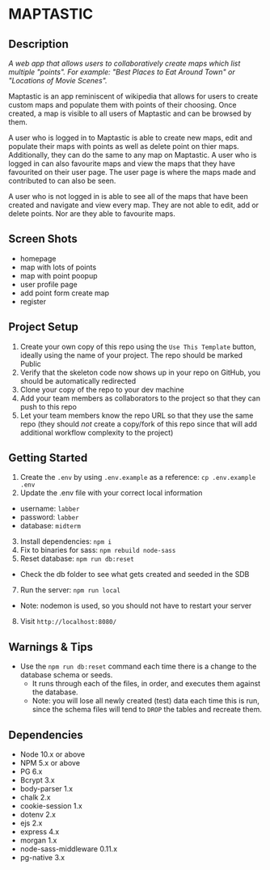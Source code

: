 # MAPTASTIC

## Description


*A web app that allows users to collaboratively create maps which list multiple "points". For example: "Best Places to Eat Around Town" or "Locations of Movie Scenes".*

Maptastic is an app reminiscent of wikipedia that allows for users to create custom maps and populate them with points of their choosing. Once created, a map is visible to all users of Maptastic and can be browsed by them.

A user who is logged in to Maptastic is able to create new maps, edit and populate their maps with points as well as delete point on thier maps. Additionally, they can do the same to any map on Maptastic. A user who is logged in can also favourite maps and view the maps that they have favourited on their user page. The user page is where the maps made and contributed to can also be seen.

A user who is not logged in is able to see all of the maps that have been created and navigate and view every map. They are not able to edit, add or delete points. Nor are they able to favourite maps.



## Screen Shots

- homepage 
- map with lots of points
- map with point poopup
- user profile page 
- add point form create map
- register


## Project Setup

1. Create your own copy of this repo using the `Use This Template` button, ideally using the name of your project. The repo should be marked Public
2. Verify that the skeleton code now shows up in your repo on GitHub, you should be automatically redirected
3. Clone your copy of the repo to your dev machine
4. Add your team members as collaborators to the project so that they can push to this repo
5. Let your team members know the repo URL so that they use the same repo (they should _not_ create a copy/fork of this repo since that will add additional workflow complexity to the project)


## Getting Started

1. Create the `.env` by using `.env.example` as a reference: `cp .env.example .env`
2. Update the .env file with your correct local information 
  - username: `labber` 
  - password: `labber` 
  - database: `midterm`
3. Install dependencies: `npm i`
4. Fix to binaries for sass: `npm rebuild node-sass`
5. Reset database: `npm run db:reset`
  - Check the db folder to see what gets created and seeded in the SDB
7. Run the server: `npm run local`
  - Note: nodemon is used, so you should not have to restart your server
8. Visit `http://localhost:8080/`

## Warnings & Tips

- Use the `npm run db:reset` command each time there is a change to the database schema or seeds. 
  - It runs through each of the files, in order, and executes them against the database. 
  - Note: you will lose all newly created (test) data each time this is run, since the schema files will tend to `DROP` the tables and recreate them.

## Dependencies

- Node 10.x or above
- NPM 5.x or above
- PG 6.x
- Bcrypt 3.x
- body-parser 1.x
- chalk 2.x
- cookie-session 1.x
- dotenv 2.x
- ejs 2.x
- express 4.x
- morgan 1.x
- node-sass-middleware 0.11.x
- pg-native 3.x
